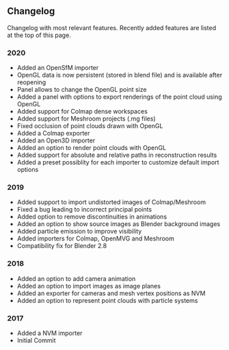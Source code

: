 ## Changelog

Changelog with most relevant features. Recently added features are listed at the top of this page.

### 2020

* Added an OpenSfM importer
* OpenGL data is now persistent (stored in blend file) and is available after reopening
* Panel allows to change the OpenGL point size
* Added a panel with options to export renderings of the point cloud using OpenGL
* Added support for Colmap dense workspaces
* Added support for Meshroom projects (.mg files)
* Fixed occlusion of point clouds drawn with OpenGL
* Added a Colmap exporter
* Added an Open3D importer
* Added an option to render point clouds with OpenGL
* Added support for absolute and relative paths in reconstruction results
* Added a preset possiblity for each importer to customize default import options

### 2019

* Added support to import undistorted images of Colmap/Meshroom
* Fixed a bug leading to incorrect principal points
* Added option to remove discontinuities in animations
* Added an option to show source images as Blender background images
* Added particle emission to improve visibility
* Added importers for Colmap, OpenMVG and Meshroom 
* Compatibility fix for Blender 2.8

### 2018

* Added an option to add camera animation
* Added an option to import images as image planes
* Added an exporter for cameras and mesh vertex positions as NVM
* Added an option to represent point clouds with particle systems 

### 2017

* Added a NVM importer
* Initial Commit 
